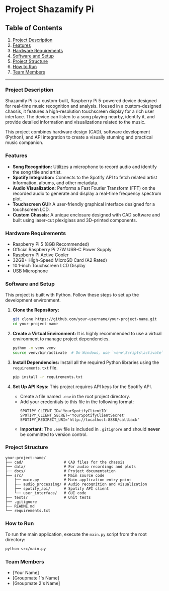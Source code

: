 # Project Shazamify Pi

## Table of Contents
1. [Project Description](#project-description)
2. [Features](#features)
3. [Hardware Requirements](#hardware-requirements)
4. [Software and Setup](#software-and-setup)
5. [Project Structure](#project-structure)
6. [How to Run](#how-to-run)
7. [Team Members](#team-members)

---

### Project Description

Shazamify Pi is a custom-built, Raspberry Pi 5-powered device designed for real-time music recognition and analysis. Housed in a custom-designed chassis, it features a high-resolution touchscreen display for a rich user interface. The device can listen to a song playing nearby, identify it, and provide detailed information and visualizations related to the music.

This project combines hardware design (CAD), software development (Python), and API integration to create a visually stunning and practical music companion.

### Features

*   **Song Recognition:** Utilizes a microphone to record audio and identify the song title and artist.
*   **Spotify Integration:** Connects to the Spotify API to fetch related artist information, albums, and other metadata.
*   **Audio Visualization:** Performs a Fast Fourier Transform (FFT) on the recorded audio to generate and display a real-time frequency spectrum plot.
*   **Touchscreen GUI:** A user-friendly graphical interface designed for a touchscreen LCD.
*   **Custom Chassis:** A unique enclosure designed with CAD software and built using laser-cut plexiglass and 3D-printed components.

### Hardware Requirements

*   Raspberry Pi 5 (8GB Recommended)
*   Official Raspberry Pi 27W USB-C Power Supply
*   Raspberry Pi Active Cooler
*   32GB+ High-Speed MicroSD Card (A2 Rated)
*   10.1-inch Touchscreen LCD Display
*   USB Microphone

### Software and Setup

This project is built with Python. Follow these steps to set up the development environment.

1.  **Clone the Repository:**
    ```bash
    git clone https://github.com/your-username/your-project-name.git
    cd your-project-name
    ```

2.  **Create a Virtual Environment:**
    It is highly recommended to use a virtual environment to manage project dependencies.
    ```bash
    python -m venv venv
    source venv/bin/activate  # On Windows, use `venv\Scripts\activate`
    ```

3.  **Install Dependencies:**
    Install all the required Python libraries using the `requirements.txt` file.
    ```bash
    pip install -r requirements.txt
    ```

4.  **Set Up API Keys:**
    This project requires API keys for the Spotify API.
    *   Create a file named `.env` in the root project directory.
    *   Add your credentials to this file in the following format:
        ```
        SPOTIPY_CLIENT_ID='YourSpotifyClientID'
        SPOTIPY_CLIENT_SECRET='YourSpotifyClientSecret'
        SPOTIPY_REDIRECT_URI='http://localhost:8888/callback'
        ```
    *   **Important:** The `.env` file is included in `.gitignore` and should **never** be committed to version control.

### Project Structure

```
your-project-name/
├── cad/                  # CAD files for the chassis
├── data/                 # For audio recordings and plots
├── docs/                 # Project documentation
├── src/                  # Main source code
│   ├── main.py           # Main application entry point
│   ├── audio_processing/ # Audio recognition and visualization
│   ├── spotify_api/      # Spotify API client
│   └── user_interface/   # GUI code
├── tests/                # Unit tests
├── .gitignore
├── README.md
└── requirements.txt
```

### How to Run

To run the main application, execute the `main.py` script from the root directory:

```bash
python src/main.py
```

### Team Members
*   [Your Name]
*   [Groupmate 1's Name]
*   [Groupmate 2's Name]